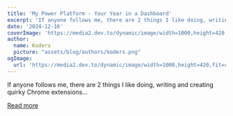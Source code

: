 ```yaml
---
title: 'My Power Platform - Your Year in a Dashboard'
excerpt: 'If anyone follows me, there are 2 things I like doing, writing and creating quirky Chrome extensions...'
date: '2024-12-16'
coverImage: 'https://media2.dev.to/dynamic/image/width=1000,height=420,fit=cover,gravity=auto,format=auto/https%3A%2F%2Fdev-to-uploads.s3.amazonaws.com%2Fuploads%2Farticles%2F3dpv5kozxrhqanu6mofy.png'
author:
  name: Koders
  picture: "assets/blog/authors/koders.png"
ogImage:
  url: 'https://media2.dev.to/dynamic/image/width=1000,height=420,fit=cover,gravity=auto,format=auto/https%3A%2F%2Fdev-to-uploads.s3.amazonaws.com%2Fuploads%2Farticles%2F3dpv5kozxrhqanu6mofy.png'
---
```


If anyone follows me, there are 2 things I like doing, writing and creating quirky Chrome extensions...

[Read more](https://dev.to/wyattdave/my-power-platform-your-year-in-a-dashboard-3m04)
